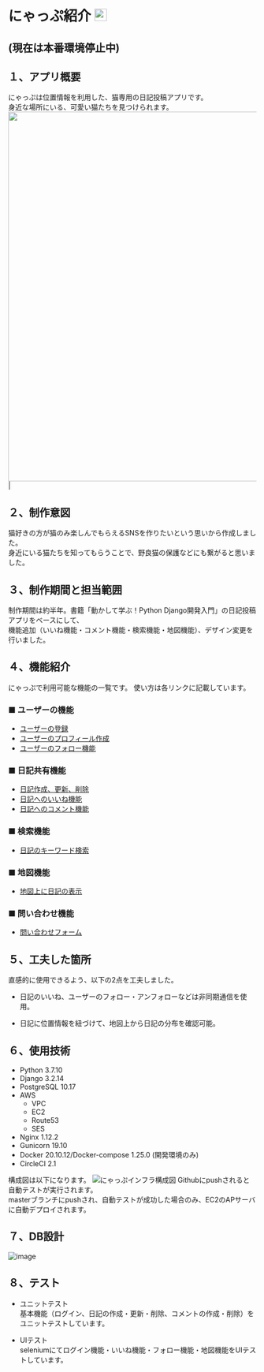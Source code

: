 # にゃっぷ紹介 <img src="https://user-images.githubusercontent.com/112099340/188294475-50ddd4cf-69bf-4c5b-820f-2618ad8f8345.png" width="25px">

## (現在は本番環境停止中)

## １、アプリ概要
にゃっぷは位置情報を利用した、猫専用の日記投稿アプリです。  
身近な場所にいる、可愛い猫たちを見つけられます。  
<img src="https://user-images.githubusercontent.com/112099340/188298226-050b5e46-1af1-4707-84ef-386621fd21ba.gif" width="750px">|


## ２、制作意図
猫好きの方が猫のみ楽しんでもらえるSNSを作りたいという思いから作成しました。  
身近にいる猫たちを知ってもらうことで、野良猫の保護などにも繋がると思いました。  


## ３、制作期間と担当範囲
制作期間は約半年。書籍「動かして学ぶ！Python Django開発入門」の日記投稿アプリをベースにして、  
機能追加（いいね機能・コメント機能・検索機能・地図機能）、デザイン変更を行いました。  


## ４、機能紹介
にゃっぷで利用可能な機能の一覧です。
使い方は各リンクに記載しています。
### ■ ユーザーの機能  
- [ユーザーの登録](https://github.com/keydean130/nyapu/issues/4)  
- [ユーザーのプロフィール作成](https://github.com/keydean130/nyapu/issues/11)  
- [ユーザーのフォロー機能](https://github.com/keydean130/nyapu/issues/5)  

### ■ 日記共有機能
- [日記作成、更新、削除](https://github.com/keydean130/nyapu/issues/1)  
- [日記へのいいね機能](https://github.com/keydean130/nyapu/issues/2)  
- [日記へのコメント機能](https://github.com/keydean130/nyapu/issues/3)  

### ■ 検索機能
- [日記のキーワード検索](https://github.com/keydean130/nyapu/issues/6)  

### ■ 地図機能
- [地図上に日記の表示](https://github.com/keydean130/nyapu/issues/7)  

### ■ 問い合わせ機能
- [問い合わせフォーム](https://github.com/keydean130/nyapu/issues/8)  


## ５、工夫した箇所
直感的に使用できるよう、以下の2点を工夫しました。  
- 日記のいいね、ユーザーのフォロー・アンフォローなどは非同期通信を使用。  

- 日記に位置情報を紐づけて、地図上から日記の分布を確認可能。  

## ６、使用技術
- Python 3.7.10  
- Django 3.2.14
- PostgreSQL 10.17
- AWS
  - VPC  
  - EC2
  - Route53
  - SES
- Nginx 1.12.2
- Gunicorn 19.10
- Docker 20.10.12/Docker-compose 1.25.0 (開発環境のみ)
- CircleCI 2.1

構成図は以下になります。
![にゃっぷインフラ構成図](https://user-images.githubusercontent.com/112099340/197382272-3506273b-293f-4d91-94f0-6edfd33203ae.png)
Githubにpushされると自動テストが実行されます。  
masterブランチにpushされ、自動テストが成功した場合のみ、EC2のAPサーバに自動デプロイされます。

## ７、DB設計
![image](https://user-images.githubusercontent.com/112099340/191403317-a630b4bc-dacf-48d9-8cd4-8a442a0c02e1.png)

## ８、テスト
- ユニットテスト  
基本機能（ログイン、日記の作成・更新・削除、コメントの作成・削除）をユニットテストしています。

- UIテスト  
seleniumにてログイン機能・いいね機能・フォロー機能・地図機能をUIテストしています。


